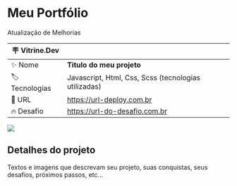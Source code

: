 # Meu Portfólio

Atualização de Melhorias

| :placard: Vitrine.Dev |     |
| -------------  | --- |
| :sparkles: Nome        | **Titulo do meu projeto**
| :label: Tecnologias | Javascript, Html, Css, Scss (tecnologias utilizadas)
| :rocket: URL         | https://url-deploy.com.br
| :fire: Desafio     | https://url-do-desafio.com.br

<!-- Inserir imagem com a #vitrinedev ao final do link -->
![]([https://renksa.site/portfolio/](https://github.com/RenkSa/RenkSa.github.io/blob/main/portfolio/myportfolio.png)#vitrinedev)

## Detalhes do projeto

Textos e imagens que descrevam seu projeto, suas conquistas, seus desafios, próximos passos, etc...
